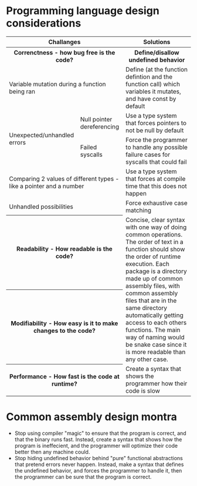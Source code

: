 # Programming language design considerations

<table>
  <tr>
    <th colspan="2">Challanges</th>
    <th>Solutions</th>
  </tr>
  <tr>
    <th colspan="2">Correnctness - how bug free is the code?</th>
    <th>Define/disallow undefined behavior</th>
  </tr>
  <tr>
    <td colspan="2">Variable mutation during a function being ran</td>
    <td>Define (at the function defintion and the function call) which variables it mutates, and have const by default</td>
  </tr>
  <tr>
    <td rowspan="2">Unexpected/unhandled errors</td>
    <td>Null pointer dereferencing</td>
    <td>Use a type system that forces pointers to not be null by default</td>
  </tr>
  <tr>
    <td>Failed syscalls</td>
    <td>Force the programmer to handle any possible failure cases for syscalls that could fail</td>
  </tr>
  <tr>
    <td colspan="2">Comparing 2 values of different types - like a pointer and a number</td>
    <td>Use a type system that forces at compile time that this does not happen</td>
  </tr>
  <tr>
    <td colspan="2">Unhandled possibilities</td>
    <td>Force exhaustive case matching</td>
  </tr>
  <tr>
    <th colspan="2">Readability - How readable is the code?</th>
    <td rowspan="2">Concise, clear syntax with one way of doing common operations. The order of text in a function should show the order of runtime execution. Each package is a directory made up of common assembly files, with common assembly files that are in the same directory automatically getting access to each others functions. The main way of naming would be snake case since it is more readable than any other case.</td>
  </tr>
  <tr>
    <th colspan="2">Modifiability - How easy is it to make changes to the code?</th>
  </tr>
  <tr>
    <th colspan="2">Performance - How fast is the code at runtime?</th>
    <td>Create a syntax that shows the programmer how their code is slow</td>
  </tr>
</table>

# Common assembly design montra

- Stop using compiler "magic" to ensure that the program is correct, and that the binary runs fast. Instead, create a syntax that shows how the program is ineffecient, and the programmer will optimize their code better then any machine could.
- Stop hiding undefined behavior behind "pure" functional abstractions that pretend errors never happen. Instead, make a syntax that defines the undefined behavior, and forces the programmer to handle it, then the programmer can be sure that the program is correct.
